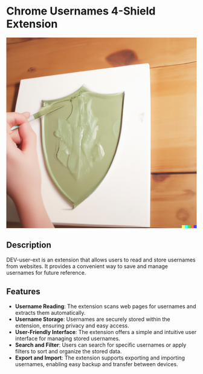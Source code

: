 # Chrome Usernames 4-Shield Extension

![Chrome Usernames Extension](extension_screenshot.png)

## Description

DEV-user-ext is an extension that allows users to read and store usernames from websites. It provides a convenient way to save and manage usernames for future reference.

## Features

- **Username Reading**: The extension scans web pages for usernames and extracts them automatically.
- **Username Storage**: Usernames are securely stored within the extension, ensuring privacy and easy access.
- **User-Friendly Interface**: The extension offers a simple and intuitive user interface for managing stored usernames.
- **Search and Filter**: Users can search for specific usernames or apply filters to sort and organize the stored data.
- **Export and Import**: The extension supports exporting and importing usernames, enabling easy backup and transfer between devices.
